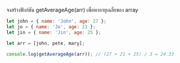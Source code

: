 จงสร้างฟังก์ชัน getAverageAge(arr) เพื่อหาอายุเฉลี่ยของ array


```js
let john = { name: 'John', age: 27 };
let jo = { name: 'Jo', age: 21 };
let jin = { name: 'Jin', age: 25 };

let arr = [john, pete, mary];

console.log(getAverageAge(arr)); // (27 + 21 + 25) / 3 = 24.33
```
